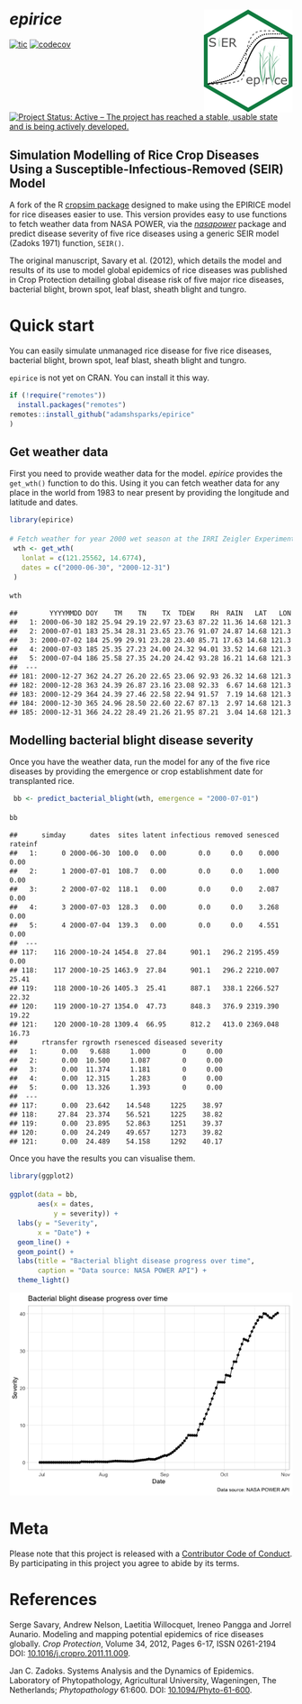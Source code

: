 # _epirice_ <img align="right" src="man/figures/logo.png">

<!-- badges: start -->

[![tic](https://github.com/adamhsparks/epirice/workflows/tic/badge.svg?branch=main)](https://github.com/adamhsparks/epirice/actions)
[![codecov](https://codecov.io/gh/adamhsparks/epirice/branch/main/graph/badge.svg?token=NWrKsX9MaP)](https://codecov.io/gh/adamhsparks/epirice)
[![Project Status: Active – The project has reached a stable, usable
state and is being actively
developed.](https://www.repostatus.org/badges/latest/active.svg)](https://www.repostatus.org/#active)
<!-- badges: end -->

## Simulation Modelling of Rice Crop Diseases Using a Susceptible-Infectious-Removed (SEIR) Model

A fork of the R [cropsim
package](https://r-forge.r-project.org/R/?group_id=335) designed to make
using the EPIRICE model for rice diseases easier to use. This version
provides easy to use functions to fetch weather data from NASA POWER,
via the [*nasapower*](https://cran.r-project.org/package=nasapower)
package and predict disease severity of five rice diseases using a
generic SEIR model (Zadoks 1971) function, `SEIR()`.

The original manuscript, Savary et al. (2012), which details the model
and results of its use to model global epidemics of rice diseases was
published in Crop Protection detailing global disease risk of five major
rice diseases, bacterial blight, brown spot, leaf blast, sheath blight
and tungro.

# Quick start

You can easily simulate unmanaged rice disease for five rice diseases,
bacterial blight, brown spot, leaf blast, sheath blight and tungro.

`epirice` is not yet on CRAN. You can install it this way.

``` r
if (!require("remotes"))
  install.packages("remotes")
remotes::install_github("adamshsparks/epirice"
)
```

## Get weather data

First you need to provide weather data for the model. *epirice* provides
the `get_wth()` function to do this. Using it you can fetch weather data
for any place in the world from 1983 to near present by providing the
longitude and latitude and dates.

``` r
library(epirice)

# Fetch weather for year 2000 wet season at the IRRI Zeigler Experiment Station
 wth <- get_wth(
   lonlat = c(121.25562, 14.6774),
   dates = c("2000-06-30", "2000-12-31")
 )

wth
```

    ##        YYYYMMDD DOY    TM    TN    TX  TDEW    RH  RAIN   LAT   LON
    ##   1: 2000-06-30 182 25.94 29.19 22.97 23.63 87.22 11.36 14.68 121.3
    ##   2: 2000-07-01 183 25.34 28.31 23.65 23.76 91.07 24.87 14.68 121.3
    ##   3: 2000-07-02 184 25.99 29.91 23.28 23.40 85.71 17.63 14.68 121.3
    ##   4: 2000-07-03 185 25.35 27.23 24.00 24.32 94.01 33.52 14.68 121.3
    ##   5: 2000-07-04 186 25.58 27.35 24.20 24.42 93.28 16.21 14.68 121.3
    ##  ---                                                               
    ## 181: 2000-12-27 362 24.27 26.20 22.65 23.06 92.93 26.32 14.68 121.3
    ## 182: 2000-12-28 363 24.39 26.87 23.16 23.08 92.33  6.67 14.68 121.3
    ## 183: 2000-12-29 364 24.39 27.46 22.58 22.94 91.57  7.19 14.68 121.3
    ## 184: 2000-12-30 365 24.96 28.50 22.60 22.67 87.13  2.97 14.68 121.3
    ## 185: 2000-12-31 366 24.22 28.49 21.26 21.95 87.21  3.04 14.68 121.3

## Modelling bacterial blight disease severity

Once you have the weather data, run the model for any of the five rice
diseases by providing the emergence or crop establishment date for
transplanted rice.

``` r
 bb <- predict_bacterial_blight(wth, emergence = "2000-07-01")

bb
```

    ##      simday      dates  sites latent infectious removed senesced rateinf
    ##   1:      0 2000-06-30  100.0   0.00        0.0     0.0    0.000    0.00
    ##   2:      1 2000-07-01  108.7   0.00        0.0     0.0    1.000    0.00
    ##   3:      2 2000-07-02  118.1   0.00        0.0     0.0    2.087    0.00
    ##   4:      3 2000-07-03  128.3   0.00        0.0     0.0    3.268    0.00
    ##   5:      4 2000-07-04  139.3   0.00        0.0     0.0    4.551    0.00
    ##  ---                                                                    
    ## 117:    116 2000-10-24 1454.8  27.84      901.1   296.2 2195.459    0.00
    ## 118:    117 2000-10-25 1463.9  27.84      901.1   296.2 2210.007   25.41
    ## 119:    118 2000-10-26 1405.3  25.41      887.1   338.1 2266.527   22.32
    ## 120:    119 2000-10-27 1354.0  47.73      848.3   376.9 2319.390   19.22
    ## 121:    120 2000-10-28 1309.4  66.95      812.2   413.0 2369.048   16.73
    ##      rtransfer rgrowth rsenesced diseased severity
    ##   1:      0.00   9.688     1.000        0     0.00
    ##   2:      0.00  10.500     1.087        0     0.00
    ##   3:      0.00  11.374     1.181        0     0.00
    ##   4:      0.00  12.315     1.283        0     0.00
    ##   5:      0.00  13.326     1.393        0     0.00
    ##  ---                                              
    ## 117:      0.00  23.642    14.548     1225    38.97
    ## 118:     27.84  23.374    56.521     1225    38.82
    ## 119:      0.00  23.895    52.863     1251    39.37
    ## 120:      0.00  24.249    49.657     1273    39.82
    ## 121:      0.00  24.489    54.158     1292    40.17

Once you have the results you can visualise them.

``` r
library(ggplot2)

ggplot(data = bb,
       aes(x = dates,
           y = severity)) +
  labs(y = "Severity",
       x = "Date") +
  geom_line() +
  geom_point() +
  labs(title = "Bacterial blight disease progress over time",
       caption = "Data source: NASA POWER API") +
  theme_light()
```

<img src = "man/figures/plot_severity-1.png">

# Meta

Please note that this project is released with a [Contributor Code of
Conduct](CONDUCT.md). By participating in this project you agree to
abide by its terms.

# References

Serge Savary, Andrew Nelson, Laetitia Willocquet, Ireneo Pangga and
Jorrel Aunario. Modeling and mapping potential epidemics of rice
diseases globally. *Crop Protection*, Volume 34, 2012, Pages 6-17, ISSN
0261-2194 DOI:
[10.1016/j.cropro.2011.11.009](https://doi.org/10.1016/j.cropro.2011.11.009).

Jan C. Zadoks. Systems Analysis and the Dynamics of Epidemics.
Laboratory of Phytopathology, Agricultural University, Wageningen, The
Netherlands; *Phytopathology* 61:600. DOI:
[10.1094/Phyto-61-600](https://doi.org/10.1094/Phyto-61-600).
